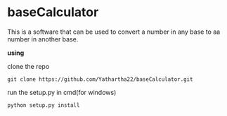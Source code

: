 # baseCalculator

This is a software that can be used to convert a number in any base to aa number in another base.

**using**

clone the repo

`git clone https://github.com/Yathartha22/baseCalculator.git`

run the setup.py in cmd(for windows)

`python setup.py install `

